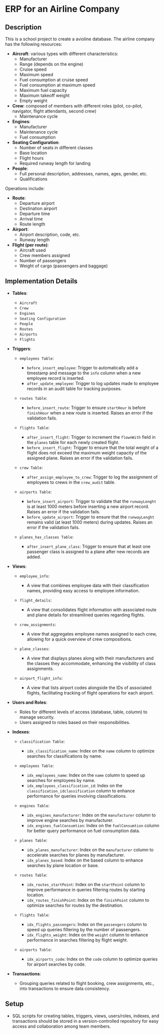 # ERP for an Airline Company

## Description

This is a school project to create a avioline database.
The airline company has the following resources:

- **Aircraft**: various types with different characteristics:
  - Manufacturer
  - Range (depends on the engine)
  - Cruise speed
  - Maximum speed
  - Fuel consumption at cruise speed
  - Fuel consumption at maximum speed
  - Maximum fuel capacity
  - Maximum takeoff weight
  - Empty weight
- **Crew**: composed of members with different roles (pilot, co-pilot, navigator, flight attendants, second crew)
  - Maintenance cycle
- **Engines**:
  - Manufacturer
  - Maintenance cycle
  - Fuel consumption
- **Seating Configuration**:
  - Number of seats in different classes
  - Base location
  - Flight hours
  - Required runway length for landing
- **People**:
  - Full personal description, addresses, names, ages, gender, etc.
  - Qualifications

Operations include:

- **Route**:
  - Departure airport
  - Destination airport
  - Departure time
  - Arrival time
  - Route length
- **Airport**:
  - Airport description, code, etc.
  - Runway length
- **Flight (per route)**:
  - Aircraft used
  - Crew members assigned
  - Number of passengers
  - Weight of cargo (passengers and baggage)

## Implementation Details

- **Tables**:
  - `Aircraft`
  - `Crew`
  - `Engines`
  - `Seating Configuration`
  - `People`
  - `Routes`
  - `Airports`
  - `Flights`

- **Triggers**:
  - `employees Table`:
      - `before_insert_employee`: Trigger to automatically add a timestamp and message to the `info` column when a new employee record is         inserted.
      - `after_update_employee`: Trigger to log updates made to employee records in an audit table for tracking purposes.
  
  - `routes Table`:
      - `before_insert_route`: Trigger to ensure `startHour` is before `finishHour` when a new route is inserted. Raises an error if the          validation fails.
  
  - `flights Table`:
      - `after_insert_flight`: Trigger to increment the `flownWith` field in the `planes` table for each newly created flight.
      - `before_insert_flight`: Trigger to ensure that the total weight of a flight does not exceed the maximum weight capacity of the            assigned plane. Raises an error if the validation fails.
  
  - `crew Table`:
      - `after_assign_employee_to_crew`: Trigger to log the assignment of employees to crews in the `crew_audit` table.

  - `airports Table`:
      - `before_insert_airport`: Trigger to validate that the `runwayLenght` is at least 1000 meters before inserting a new airport record.       Raises an error if the validation fails.
      - `before_update_airport`: Trigger to ensure that the `runwayLenght` remains valid (at least 1000 meters) during updates. Raises an         error if the validation fails.

  - `planes_has_classes Table`:
      - `after_insert_plane_class`: Trigger to ensure that at least one passenger class is assigned to a plane after new records are added.

- **Views**:
  - `employee_info`: 
      - A view that combines employee data with their classification names, providing easy access to employee information.

  - `flight_details`: 
      - A view that consolidates flight information with associated route and plane details for streamlined queries regarding flights.

  - `crew_assignments`: 
      - A view that aggregates employee names assigned to each crew, allowing for a quick overview of crew compositions.

  - `plane_classes`: 
      - A view that displays planes along with their manufacturers and the classes they accommodate, enhancing the visibility of class              assignments.

  - `airport_flight_info`: 
      - A view that lists airport codes alongside the IDs of associated flights, facilitating tracking of flight operations for each                airport.


- **Users and Roles**:
  - Roles for different levels of access (database, table, column) to manage security.
  - Users assigned to roles based on their responsibilities.

- **Indexes**:
  - `classification Table`:
      - `idx_classification_name`: Index on the `name` column to optimize searches for classifications by name.
  
  - `employees Table`:
      - `idx_employees_name`: Index on the `name` column to speed up searches for employees by name.
      - `idx_employees_classification_id`: Index on the `classification_idclassification` column to enhance performance for queries involving classifications.

  - `engines Table`:
      - `idx_engines_manufacturer`: Index on the `manufacturer` column to improve engine searches by manufacturer.
      - `idx_engines_fuelConsumtion`: Index on the `fuelConsumtion` column for better query performance on fuel consumption data.
  
  - `planes Table`:
      - `idx_planes_manufacturer`: Index on the `manufacturer` column to accelerate searches for planes by manufacturer.
      - `idx_planes_based`: Index on the based column to enhance searches by plane location or base.
       
  - `routes Table`:
      - `idx_routes_startPoint`: Index on the `startPoint` column to improve performance in queries filtering routes by starting location.
      - `idx_routes_finishPoint`: Index on the `finishPoint` column to optimize searches for routes by the destination.

  - `flights Table`:
      - `idx_flights_passengers`: Index on the `passengers` column to speed up queries filtering by the number of passengers.
      - `idx_flights_weight`: Index on the `weight` column to enhance performance in searches filtering by flight weight.
        
  - `airports Table`:
      - `idx_airports_code`: Index on the `code` column to optimize queries for airport searches by code.

- **Transactions**:
  - Grouping queries related to flight booking, crew assignments, etc., into transactions to ensure data consistency.

## Setup

- SQL scripts for creating tables, triggers, views, users/roles, indexes, and transactions should be stored in a version-controlled repository for easy access and collaboration among team members.
